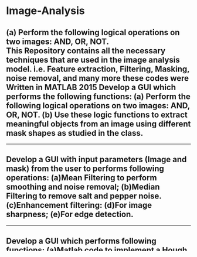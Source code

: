 # Image-Analysis
(a) Perform the following logical operations on two images:  AND, OR, NOT.      
This Repository contains all the necessary techniques that are used in the image analysis model. i.e. Feature extraction, Filtering, Masking, noise removal, and many more these codes were Written in MATLAB 2015 Develop a GUI which performs the following functions: 
(a) Perform the following logical operations on two images: AND, OR, NOT.
(b) Use these logic functions to extract meaningful objects from an image using different mask shapes as studied in the class.
------------------------------
------------------------------
Develop a GUI with input parameters (Image and mask) from the user to performs following operations:
(a)Mean Filtering to perform smoothing and noise removal;
(b)Median Filtering to remove salt and pepper noise.
(c)Enhancement filtering:
(d)For image sharpness;
(e)For edge detection.
------------------------------
------------------------------
Develop a GUI which performs following functions:
(a)Matlab code to implement a Hough transform for finding lines in an image given through GUI.(User enter the line angles of interest and the Minimum number of pixels per line)
You are required to 
------------------------------
------------------------------
Develop a GUI which performs following functions:
(Note: you CAN’T use Matlab built-in functions like imerode etc.) create your own functions 
(a)EROSION;
(b)DILATION.
------------------------------
------------------------------

